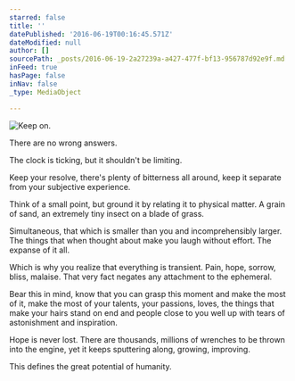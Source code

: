 ```yaml
---
starred: false
title: ''
datePublished: '2016-06-19T00:16:45.571Z'
dateModified: null
author: []
sourcePath: _posts/2016-06-19-2a27239a-a427-477f-bf13-956787d92e9f.md
inFeed: true
hasPage: false
inNav: false
_type: MediaObject

---
```

![Keep on.](https://the-grid-user-content.s3-us-west-2.amazonaws.com/3d4f7e44-d05a-45e0-b43e-143c6dc8521f.jpg)

There are no wrong answers.

The clock is ticking, but it shouldn't be limiting.

Keep your resolve, there's plenty of bitterness all around, keep it separate from your subjective experience.

Think of a small point, but ground it by relating it to physical matter. A grain of sand, an extremely tiny insect on a blade of grass.

Simultaneous, that which is smaller than you and incomprehensibly larger. The things that when thought about make you laugh without effort. The expanse of it all.

Which is why you realize that everything is transient. Pain, hope, sorrow, bliss, malaise. That very fact negates any attachment to the ephemeral.

Bear this in mind, know that you can grasp this moment and make the most of it, make the most of your talents, your passions, loves, the things that make your hairs stand on end and people close to you well up with tears of astonishment and inspiration.

Hope is never lost. There are thousands, millions of wrenches to be thrown into the engine, yet it keeps sputtering along, growing, improving.

This defines the great potential of humanity.
